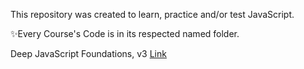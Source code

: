 This repository was created to learn, practice and/or test JavaScript. 

  ✨Every Course's Code is in its respected named folder. 

Deep JavaScript Foundations, v3
<a href="https://frontendmasters.com/courses/deep-javascript-v3/">Link</a>
